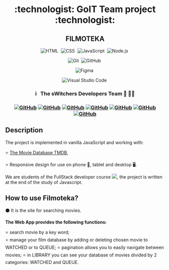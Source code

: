 <h1 align="center"> :technologist: GoIT Team project :technologist: </h1>
<h2 align="center">  FILMOTEKA  </h2>

<span align="center"> 
  
![HTML](https://img.shields.io/badge/-HTML-05122A?style=flat&logo=HTML5)&nbsp;
![CSS](https://img.shields.io/badge/-CSS-05122A?style=flat&logo=CSS3&logoColor=1572B6)&nbsp;
![JavaScript](https://img.shields.io/badge/-JavaScript-05122A?style=flat&logo=javascript)&nbsp;
![Node.js](https://img.shields.io/badge/-Node.js-05122A?style=flat&logo=Node.js)&nbsp;
  
![Git](https://img.shields.io/badge/-Git-05122A?style=flat&logo=git)&nbsp;
![GitHub](https://img.shields.io/badge/-GitHub-05122A?style=flat&logo=github)&nbsp;
<!-- ![Firebase](https://img.shields.io/badge/-Firebase-05122A?style=flat&logo=firebase)&nbsp; -->
![Figma](https://img.shields.io/badge/-Figma-05122A?style=flat&logo=figma)&nbsp;

![Visual Studio Code](https://img.shields.io/badge/-Visual%20Studio%20Code-05122A?style=flat&logo=visual-studio-code&logoColor=007ACC)&nbsp;

</span>


<h3 align="center"> ℹ️ &nbsp; The sWitchers Developers Team 🐾 🐱‍🚀 <h3>
<span align="center"> 
  
<a align="center" href="https://github.com/Solomon-IT-Dev">![GitHub](https://img.shields.io/badge/-masa87-05122A?style=flat&logo=github)</a>
<a align="center" href="https://github.com/Cocokringle">![GitHub](https://img.shields.io/badge/-Joanna--Golofit-05122A?style=flat&logo=github)</a>
<a align="center" href="https://github.com/inapolov">![GitHub](https://img.shields.io/badge/-Majinmuszu-05122A?style=flat&logo=github)</a>
<a align="center" href="https://github.com/Kilkenni">![GitHub](https://img.shields.io/badge/-DamianBrzezinski96-05122A?style=flat&logo=github)</a>
<a align="center" href="https://github.com/NikitaHolovan">![GitHub](https://img.shields.io/badge/-DamianBrzezinski96-05122A?style=flat&logo=github)</a>
<a align="center" href="https://github.com/o-ishchenko">![GitHub](https://img.shields.io/badge/-DamianBrzezinski96-05122A?style=flat&logo=github)</a>
<a align="center" href="https://github.com/Sig1smund">![GitHub](https://img.shields.io/badge/-DamianBrzezinski96-05122A?style=flat&logo=github)</a>

</span> 

## Description

The project is implemented in vanilla JavaScript and working with:

:star: [The Movie Database TMDB](https://www.themoviedb.org/), 

:star: Responsive design for use on phone :iphone:, tablet and desktop :desktop_computer:.


We are students of the FullStack developer course
[<img src="https://img.shields.io/badge/Go-IT-orange" />](https://goit.ua), the
project is written at the end of the study of Javascript.


## How to use Filmoteka?

⚫ It is the site for searching movies.


**The Web App provides the following functions:**

⭐ search movie by a key word;  
⭐ manage your film database by adding or deleting chosen movie to WATCHED or to QUEUE;
⭐ pagination allows you to easily navigate between movies;
⭐ in LIBRARY you can see your database of movies divided by 2 categories: WATCHED and QUEUE.
